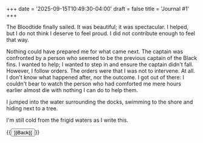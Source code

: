 +++
date = '2025-09-15T10:49:30-04:00'
draft = false
title = 'Journal #1'
+++

The Bloodtide finally sailed. It was beautiful; it was spectacular.
I helped, but I do not think I deserve to feel proud. I did not 
contribute enough to feel that way.

Nothing could have prepared me for what came next.
The captain was confronted by a person who seemed to be the 
previous captain of the Black fins. I wanted to help; I wanted to 
step in and ensure the captain didn't fall. However, I follow orders.
The orders were that I was not to intervene. At all. I don't know what
happened after, nor the outcome. I got out of there: I couldn't bear to
watch the person who had comforted me mere hours earlier almost die with
nothing I can do to help them.

I jumped into the water surrounding the docks, swimming to the shore and 
hiding next to a tree.

I'm still cold from the frigid waters as I write this.

{{<button href="../../..">}}Back{{</button>}}